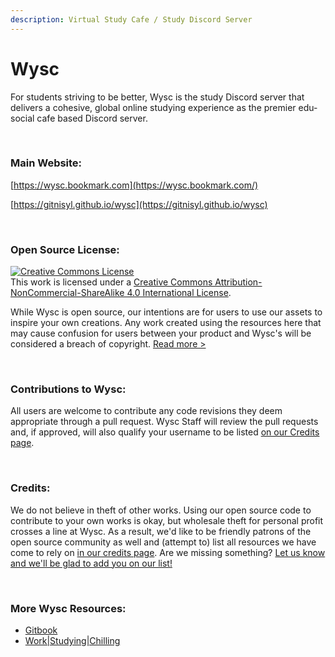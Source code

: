 ```yaml
---
description: Virtual Study Cafe / Study Discord Server
---
```


# Wysc

For students striving to be better, Wysc is the study Discord server that delivers a cohesive, global online studying experience as the premier edu-social cafe based Discord server.

 

### Main Website:

[https://wysc.bookmark.com](https://wysc.bookmark.com/)

[https://gitnisyl.github.io/wysc](https://gitnisyl.github.io/wysc)

 

### Open Source License:

<a rel="license" href="http://creativecommons.org/licenses/by-nc-sa/4.0/"><img alt="Creative Commons License" style="border-width:0" src="https://i.creativecommons.org/l/by-nc-sa/4.0/88x31.png" /></a><br />This work is licensed under a <a rel="license" href="http://creativecommons.org/licenses/by-nc-sa/4.0/">Creative Commons Attribution-NonCommercial-ShareAlike 4.0 International License</a>.

While Wysc is open source, our intentions are for users to use our assets to inspire your own creations. Any work created using the resources here that may cause confusion for users between your product and Wysc's will be considered a breach of copyright. [Read more &gt;](https://gitnisyl.github.io/wysc/docs/about/brand)

 

### Contributions to Wysc:

All users are welcome to contribute any code revisions they deem appropriate through a pull request. Wysc Staff will review the pull requests and, if approved, will also qualify your username to be listed [on our Credits page](https://gitnisyl.github.io/wysc/docs/about/credits).

 

### Credits:

We do not believe in theft of other works. Using our open source code to contribute to your own works is okay, but wholesale theft for personal profit crosses a line at Wysc. As a result, we'd like to be friendly patrons of the open source community as well and \(attempt to\) list all resources we have come to rely on [in our credits page](https://gitnisyl.github.io/wysc/docs/about/credits). Are we missing something? [Let us know and we'll be glad to add you on our list!](https://gitnisyl.github.io/wysc/docs/about/contact#official-inquiries)

 

### More Wysc Resources:

* [Gitbook](https://gdocs.gitbook.io/wysc)
* [Work\|Studying\|Chilling](https://gitnisyl.github.io/wysc/joinwsc)

